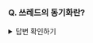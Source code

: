 ### Q. 쓰레드의 동기화란?

<details>
<summary>답변 확인하기</summary>
  
```  
멀티쓰레드 프로세스의 경우 여러 쓰레드가 같은 프로세스 내 자원을 공유해서 작업하기 때문에 서로의 작업에 영향을 주게 된다.
이에 한 쓰레드가 특정 작업을 끝마치기 전까지 다른 쓰레드에 의해 방해받지 않도록 하는 것이 필요
이를 위해 나온 것이 임계 영역(critical section)과 잠금(락, lock)이다.
이처럼 한 쓰레드가 진행 중인 작업을 다른 쓰레드가 간섭하지 못하도록 막는 것을 쓰레드의 동기화라고 한다.
```
  
</details>

